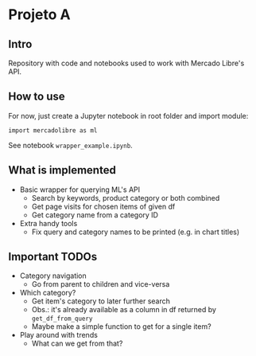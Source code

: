 # Projeto A 

## Intro
Repository with code and notebooks used to work with Mercado Libre's API.

## How to use
For now, just create a Jupyter notebook in root folder and import module:
```
import mercadolibre as ml
```

See notebook `wrapper_example.ipynb`.

## What is implemented

- Basic wrapper for querying ML's API
	- Search by keywords, product category or both combined
	- Get page visits for chosen items of given df
	- Get category name from a category ID
- Extra handy tools
	- Fix query and category names to be printed (e.g. in chart titles)

## Important TODOs

- Category navigation
	- Go from parent to children and vice-versa
- Which category?
	- Get item's category to later further search
	- Obs.: it's already available as a column in df returned by `get_df_from_query`
	- Maybe make a simple function to get for a single item?
- Play around with trends
	- What can we get from that?
